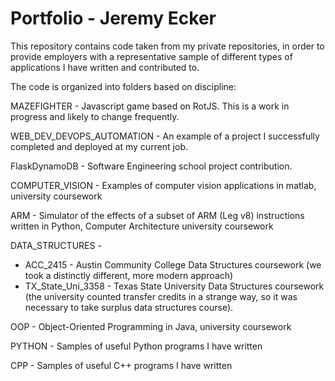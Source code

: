 # Portfolio - Jeremy Ecker

This repository contains code taken from my private repositories, in order to
provide employers with a representative sample of different types of
applications I have written and contributed to.

The code is organized into folders based on discipline:

MAZEFIGHTER - Javascript game based on RotJS. This is a work in progress and
likely to change frequently.

WEB_DEV_DEVOPS_AUTOMATION - An example of a project I successfully completed and deployed at my current job.

FlaskDynamoDB - Software Engineering school project contribution.

COMPUTER_VISION - Examples of computer vision applications in matlab, university coursework

ARM - Simulator of the effects of a subset of ARM (Leg v8) instructions written
in Python, Computer Architecture university coursework

DATA_STRUCTURES -
  - ACC_2415 - Austin Community College Data Structures coursework (we took a distinctly different, more modern approach)
  - TX_State_Uni_3358 - Texas State University Data Structures coursework (the university counted transfer credits in a strange way,
    so it was necessary to take surplus data structures course).

OOP - Object-Oriented Programming in Java, university coursework

PYTHON - Samples of useful Python programs I have written

CPP - Samples of useful C++ programs I have written
